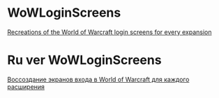 # WoWLoginScreens
[Recreations of the World of Warcraft login screens for every expansion](https://windweb.github.io/WoWLoginScreens/index_en.html)

# Ru ver WoWLoginScreens
[Воссоздание экранов входа в World of Warcraft для каждого расширения](https://windweb.github.io/WoWLoginScreens/)
